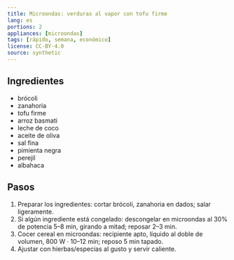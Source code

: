 ```yaml
---
title: Microondas: verduras al vapor con tofu firme
lang: es
portions: 2
appliances: [microondas]
tags: [rápido, semana, económico]
license: CC-BY-4.0
source: synthetic
---
```

## Ingredientes
- brócoli
- zanahoria
- tofu firme
- arroz basmati
- leche de coco
- aceite de oliva
- sal fina
- pimienta negra
- perejil
- albahaca

## Pasos
1. Preparar los ingredientes: cortar brócoli, zanahoria en dados; salar ligeramente.
2. Si algún ingrediente está congelado: descongelar en microondas al 30% de potencia 5–8 min, girando a mitad; reposar 2–3 min.
3. Cocer cereal en microondas: recipiente apto, líquido al doble de volumen, 800 W · 10–12 min; reposo 5 min tapado.
4. Ajustar con hierbas/especias al gusto y servir caliente.
